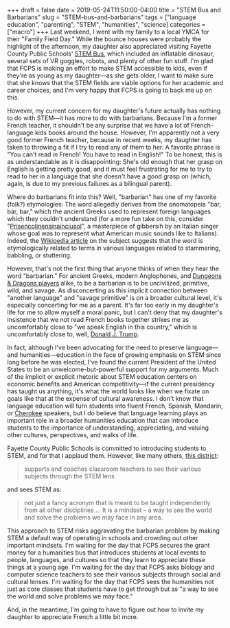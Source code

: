 +++
draft = false
date = 2019-05-24T11:50:00-04:00
title = "STEM Bus and Barbarians"
slug = "STEM-bus-and-barbarians" 
tags = ["language education", "parenting", "STEM", "humanities", "science]
categories = ["macro"]
+++
Last weekend, I went with my family to a local YMCA for their "Family Field Day." While the bounce houses were probably the highlight of the afternoon, my daughter also appreciated visiting Fayette County Public Schools' [STEM Bus](https://www.fcps.net/site/default.aspx?PageType=3&DomainID=4&ModuleInstanceID=710&ViewID=6446EE88-D30C-497E-9316-3F8874B3E108&RenderLoc=0&FlexDataID=32184&PageID=1), which included an inflatable dinosaur, several sets of VR goggles, robots, and plenty of other fun stuff. I'm glad that FCPS is making an effort to make STEM accessible to kids, even if they're as young as my daughter—as she gets older, I want to make sure that she knows that the STEM fields are viable options for her academic and career choices, and I'm very happy that FCPS is going to back me up on this. 

However, my current concern for my daughter's future actually has nothing to do with STEM—it has more to do with barbarians. Because I'm a former French teacher, it shouldn't be any surprise that we have a lot of French-language kids books around the house. However, I'm apparently not a very good former French teacher, because in recent weeks, my daughter has taken to throwing a fit if I try to read any of them to her. A favorite phrase is "You can't read in French! You have to read in English!" To be honest, this is as understandable as it is disappointing: She's old enough that her grasp on English is getting pretty good, and it must feel frustrating for me to try to read to her in a language that she doesn't have a good grasp on (which, again, is due to my previous failures as a bilingual parent). 

Where do barbarians fit into this? Well, "barbarian" has one of my favorite (folk?) etymologies: The word allegedly derives from the onomatopeia "bar, bar, bar," which the ancient Greeks used to represent foreign languages which they couldn't understand (for a more fun take on this, consider "[Prisencolinensinainciusol](https://www.youtube.com/watch?v=VuuvwXSK8mU)", a masterpiece of gibbersih by an Italian singer whose goal was to represent what American music sounds like to Italians). Indeed, the [Wikipedia article](https://en.wikipedia.org/wiki/Barbarian#Etymology) on the subject suggests that the word is etymologically related to terms in various languages related to stammering, babbling, or stuttering. 

However, that's not the first thing that anyone thinks of when they hear the word "barbarian." For ancient Greeks, modern Anglophones, and [Dungeons & Dragons players](https://www.dndbeyond.com/classes/barbarian) alike, to be a barbarian is to be uncivilized, primitive, wild, and savage. As disconcerting as this implicit connection between "another language" and "savage primitive" is on a broader cultural level, it's especially concerting for me as a parent. It's far too early in my daughter's life for me to allow myself a moral panic, but I can't deny that my daughter's insistence that we not read French books together strikes me as uncomfortably close to "we speak English in this country," which is uncomfortably close to, well, [Donald J. Trump](https://abcnews.go.com/Politics/donald-trump-advises-jeb-bush-set-speaking-english/story?id=33487506).
 
In fact, although I've been advocating for the need to preserve language—and humanities—education in the face of growing emphasis on STEM since long before he was elected, I've found the current President of the United States to be an unwelcome-but-powerful support for my arguments. Much of the implicit or explicit rhetoric about STEM education centers on economic benefits and American competitivity—if the current presidency has taught us anything, it's what the world looks like when we fixate on goals like that at the expense of cultural awareness. I don't know that language education will turn students into fluent French, Spanish, Mandarin, or [Cherokee](https://en.wikipedia.org/wiki/Cherokee_language#Education) speakers, but I do believe that language learning plays an important role in a broader humanities education that can introduce students to the importance of understanding, appreciating, and valuing other cultures, perspectives, and walks of life. 

Fayette County Public Schools is committed to introducing students to STEM, and for that I applaud them. However, like many others, [this district](https://www.fcps.net/site/default.aspx?PageType=3&DomainID=4&ModuleInstanceID=710&ViewID=6446EE88-D30C-497E-9316-3F8874B3E108&RenderLoc=0&FlexDataID=32184&PageID=1):

> supports and coaches classroom teachers to see their various subjects through the STEM lens

and sees STEM as:

> not just a fancy acronym that is meant to be taught independently from all other disciplines ... It is a mindset – a way to see the world and solve the problems we may face in any area.

This approach to STEM risks aggravating the barbarian problem by making STEM a default way of operating in schools and crowding out other important mindsets. I'm waiting for the day that FCPS secures the grant money for a humanities bus that introduces students at local events to people, languages, and cultures so that they learn to appreciate these things at a young age. I'm waiting for the day that FCPS asks biology and computer science teachers to see their various subjects through social and cultural lenses. I'm waiting for the day that FCPS sees the humanities not just as core classes that students have to get through but as "a way to see the world and solve problems we may face." 

And, in the meantime, I'm going to have to figure out how to invite my daughter to appreciate French a little bit more.